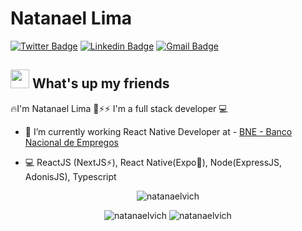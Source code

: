 # Natanael Lima

 [![Twitter Badge](https://img.shields.io/badge/-@Natanaelvich-1ca0f1?style=flat-square&labelColor=1ca0f1&logo=twitter&logoColor=white&link=https://twitter.com/natanaelvich)](https://twitter.com/natanaelvich) 
[![Linkedin Badge](https://img.shields.io/badge/-Natanael-blue?style=flat-square&logo=Linkedin&logoColor=white&link=https://www.linkedin.com/in/natanaelvich/)](https://www.linkedin.com/in/natanaelvich/) 
[![Gmail Badge](https://img.shields.io/badge/-taelima1997@gmail.com-c14438?style=flat-square&logo=Gmail&logoColor=white&link=mailto:taelima1997@gmail.com)](mailto:taelima1997@gmail.com)


## <img src="https://media.giphy.com/media/hvRJCLFzcasrR4ia7z/giphy.gif" width="30px"> What's up my friends
🔥I'm Natanael Lima 🚀⚡⚡
I'm a full stack developer :computer:

- :rocket:   I’m currently working React Native Developer at - <a href="https://www.linkedin.com/company/bneempregos/" rel=noopener target="_blank">BNE - Banco Nacional de Empregos</a>

- :computer:   ReactJS (NextJS⚡️), React Native(Expo🤖), Node(ExpressJS, AdonisJS), Typescript


<p align="center"> 
  <img src="https://github-readme-stats.vercel.app/api?username=natanaelvich&show_icons=true&theme=dracula&count_private=true&show_icons=true" alt="natanaelvich" /> 
</p>

<p align="center"> 
  <img src="https://github-readme-stats.vercel.app/api/pin/?username=natanaelvich&repo=won-games&show_owner=true&theme=dracula" alt="natanaelvich" /> 
  <img src="https://github-readme-stats.vercel.app/api/pin/?username=natanaelvich&repo=chatpi-mobile&show_owner=true&theme=dracula"       alt="natanaelvich" />
</p>



